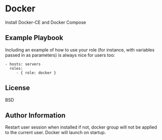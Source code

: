 Docker
=========

Install Docker-CE and Docker Compose

Example Playbook
----------------

Including an example of how to use your role (for instance, with variables passed in as parameters) is always nice for users too:

    - hosts: servers
      roles:
         - { role: docker }

License
-------

BSD

Author Information
------------------

Restart user session when installed if not, docker group will not be applied to the current user.
Docker will launch on startup.
